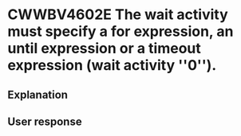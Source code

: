 # CWWBV4602E The wait activity must specify a for expression, an until expression or a timeout expression (wait activity ''0'').

## Explanation

## User response